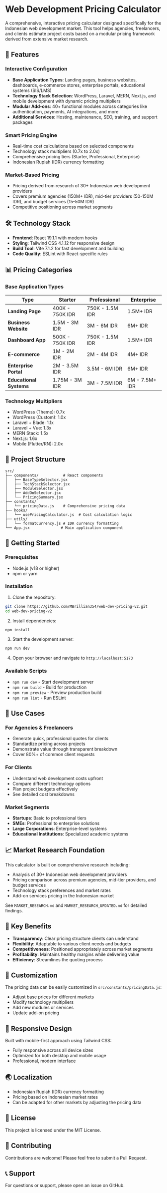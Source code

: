 # Web Development Pricing Calculator

A comprehensive, interactive pricing calculator designed specifically for the Indonesian web development market. This tool helps agencies, freelancers, and clients estimate project costs based on a modular pricing framework derived from extensive market research.

## 🚀 Features

### Interactive Configuration

-   **Base Application Types**: Landing pages, business websites, dashboards, e-commerce stores, enterprise portals, educational systems (SIS/LMS)
-   **Technology Stack Selection**: WordPress, Laravel, MERN, Next.js, and mobile development with dynamic pricing multipliers
-   **Modular Add-ons**: 40+ functional modules across categories like authentication, payments, AI integrations, and more
-   **Additional Services**: Hosting, maintenance, SEO, training, and support packages

### Smart Pricing Engine

-   Real-time cost calculations based on selected components
-   Technology stack multipliers (0.7x to 2.0x)
-   Comprehensive pricing tiers (Starter, Professional, Enterprise)
-   Indonesian Rupiah (IDR) currency formatting

### Market-Based Pricing

-   Pricing derived from research of 30+ Indonesian web development providers
-   Covers premium agencies (150M+ IDR), mid-tier providers (50-150M IDR), and budget services (15-50M IDR)
-   Competitive positioning across market segments

## 🛠️ Technology Stack

-   **Frontend**: React 19.1.1 with modern hooks
-   **Styling**: Tailwind CSS 4.1.12 for responsive design
-   **Build Tool**: Vite 7.1.2 for fast development and building
-   **Code Quality**: ESLint with React-specific rules

## 📊 Pricing Categories

### Base Application Types

| Type                    | Starter         | Professional    | Enterprise     |
| ----------------------- | --------------- | --------------- | -------------- |
| **Landing Page**        | 400K - 750K IDR | 750K - 1.5M IDR | 1.5M+ IDR      |
| **Business Website**    | 1.5M - 3M IDR   | 3M - 6M IDR     | 6M+ IDR        |
| **Dashboard App**       | 500K - 750K IDR | 750K - 1.5M IDR | 1.5M+ IDR      |
| **E-commerce**          | 1M - 2M IDR     | 2M - 4M IDR     | 4M+ IDR        |
| **Enterprise Portal**   | 2M - 3.5M IDR   | 3.5M - 6M IDR   | 6M+ IDR        |
| **Educational Systems** | 1.75M - 3M IDR  | 3M - 7.5M IDR   | 6M - 7.5M+ IDR |

### Technology Multipliers

-   WordPress (Theme): 0.7x
-   WordPress (Custom): 1.0x
-   Laravel + Blade: 1.1x
-   Laravel + Vue: 1.3x
-   MERN Stack: 1.5x
-   Next.js: 1.6x
-   Mobile (Flutter/RN): 2.0x

## 📁 Project Structure

```
src/
├── components/           # React components
│   ├── BaseTypeSelector.jsx
│   ├── TechStackSelector.jsx
│   ├── ModuleSelector.jsx
│   ├── AddOnSelector.jsx
│   └── PricingSummary.jsx
├── constants/
│   └── pricingData.js    # Comprehensive pricing data
├── hooks/
│   └── usePricingCalculator.js  # Cost calculation logic
├── utils/
│   └── formatCurrency.js # IDR currency formatting
└── App.jsx              # Main application component
```

## 🚦 Getting Started

### Prerequisites

-   Node.js (v18 or higher)
-   npm or yarn

### Installation

1. Clone the repository:

```bash
git clone https://github.com/MBrillian354/web-dev-pricing-v2.git
cd web-dev-pricing-v2
```

2. Install dependencies:

```bash
npm install
```

3. Start the development server:

```bash
npm run dev
```

4. Open your browser and navigate to `http://localhost:5173`

### Available Scripts

-   `npm run dev` - Start development server
-   `npm run build` - Build for production
-   `npm run preview` - Preview production build
-   `npm run lint` - Run ESLint

## 💼 Use Cases

### For Agencies & Freelancers

-   Generate quick, professional quotes for clients
-   Standardize pricing across projects
-   Demonstrate value through transparent breakdown
-   Cover 80%+ of common client requests

### For Clients

-   Understand web development costs upfront
-   Compare different technology options
-   Plan project budgets effectively
-   See detailed cost breakdowns

### Market Segments

-   **Startups**: Basic to professional tiers
-   **SMEs**: Professional to enterprise solutions
-   **Large Corporations**: Enterprise-level systems
-   **Educational Institutions**: Specialized academic systems

## 📈 Market Research Foundation

This calculator is built on comprehensive research including:

-   Analysis of 30+ Indonesian web development providers
-   Pricing comparison across premium agencies, mid-tier providers, and budget services
-   Technology stack preferences and market rates
-   Add-on services pricing in the Indonesian market

See `MARKET_RESEARCH.md` and `MARKET_RESEARCH_UPDATED.md` for detailed findings.

## 🎯 Key Benefits

-   **Transparency**: Clear pricing structure clients can understand
-   **Flexibility**: Adaptable to various client needs and budgets
-   **Competitiveness**: Positioned appropriately across market segments
-   **Profitability**: Maintains healthy margins while delivering value
-   **Efficiency**: Streamlines the quoting process

## 🔧 Customization

The pricing data can be easily customized in `src/constants/pricingData.js`:

-   Adjust base prices for different markets
-   Modify technology multipliers
-   Add new modules or services
-   Update add-on pricing

## 📱 Responsive Design

Built with mobile-first approach using Tailwind CSS:

-   Fully responsive across all device sizes
-   Optimized for both desktop and mobile usage
-   Professional, modern interface

## 🌏 Localization

-   Indonesian Rupiah (IDR) currency formatting
-   Pricing based on Indonesian market rates
-   Can be adapted for other markets by adjusting the pricing data

## 📄 License

This project is licensed under the MIT License.

## 🤝 Contributing

Contributions are welcome! Please feel free to submit a Pull Request.

## 📞 Support

For questions or support, please open an issue on GitHub.
